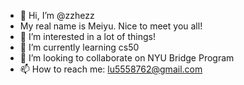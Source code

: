 - 👋 Hi, I’m @zzhezz
- My real name is Meiyu. Nice to meet you all!
- 👀 I’m interested in a lot of things!
- 🌱 I’m currently learning cs50
- 💞️ I’m looking to collaborate on NYU Bridge Program
- 📫 How to reach me: lu5558762@gmail.com

<!---
zzhezz/zzhezz is a ✨ special ✨ repository because its `README.md` (this file) appears on your GitHub profile.
You can click the Preview link to take a look at your changes.
--->
